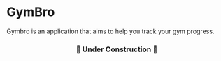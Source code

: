 # GymBro

Gymbro is an application that aims to help you track your gym progress.

<div align="center">
    <h3>🚧 Under Construction 🚧</h3>
</div>